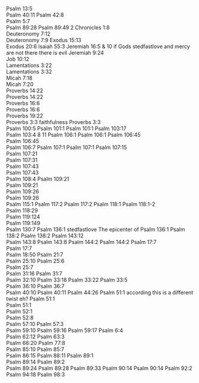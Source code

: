 Psalm 13:5	
Psalm 40:11	
Psalm 42:8	
Psalm 5:7	
Psalm 89:28	
Psalm 89:49	
2 Chronicles 1:8	
Deuteronomy 7:12	
Deuteronomy 7:9	
Exodus 15:13	
Exodus 20:6	
Isaiah 55:3	
Jeremiah 16:5 & 10	if Gods stedfastlove and mercy are not there there is evil
Jeremiah 9:24	
Job 10:12	
Lamentations 3:22	
Lamentations 3:32	
Micah 7:18	
Micah 7:20	
Proverbs 14:22	
Proverbs 14:22	
Proverbs 16:6	
Proverbs 16:6	
Proverbs 19:22	
Proverbs 3:3	faithfulness
Proverbs 3:3	
Psalm 100:5	
Psalm 101:1	
Psalm 101:1	
Psalm 103:17	
Psalm 103:4	8 11
Psalm 106:1	
Psalm 106:1	
Psalm 106:45	
Psalm 106:45	
Psalm 106:7	
Psalm 107:1	
Psalm 107:1	
Psalm 107:15	
Psalm 107:21	
Psalm 107:31	
Psalm 107:43	
Psalm 107:43	
Psalm 108:4	
Psalm 109:21	
Psalm 109:21	
Psalm 109:26	
Psalm 109:26	
Psalm 115:1	
Psalm 117:2	
Psalm 117:2	
Psalm 118:1	
Psalm 118:1-2	
Psalm 118:29	
Psalm 119:124	
Psalm 119:149	
Psalm 130:7	
Psalm 136:1	stedfastlove The epicenter of
Psalm 136:1	
Psalm 138:2	
Psalm 138:2	
Psalm 143:12	
Psalm 143:8	
Psalm 143:8	
Psalm 144:2	
Psalm 144:2	
Psalm 17:7	
Psalm 17:7	
Psalm 18:50	
Psalm 21:7	
Psalm 25:10	
Psalm 25:6	
Psalm 25:7	
Psalm 31:16	
Psalm 31:7	
Psalm 32:10	
Psalm 33:18	
Psalm 33:22	
Psalm 33:5	
Psalm 36:10	
Psalm 36:7	
Psalm 40:10	
Psalm 40:11	
Psalm 44:26	
Psalm 51:1	according this is a different twist eh?
Psalm 51:1	
Psalm 51:1	
Psalm 52:1	
Psalm 52:8	
Psalm 57:10	
Psalm 57:3	
Psalm 59:10	
Psalm 59:16	
Psalm 59:17	
Psalm 6:4	
Psalm 62:12	
Psalm 63:3	
Psalm 66:20	
Psalm 77:8	
Psalm 85:10	
Psalm 85:7	
Psalm 86:15	
Psalm 88:11	
Psalm 89:1	
Psalm 89:14	
Psalm 89:2	
Psalm 89:24	
Psalm 89:28	
Psalm 89:33	
Psalm 90:14	
Psalm 90:14	
Psalm 92:2	
Psalm 94:18	
Psalm 98:3	
